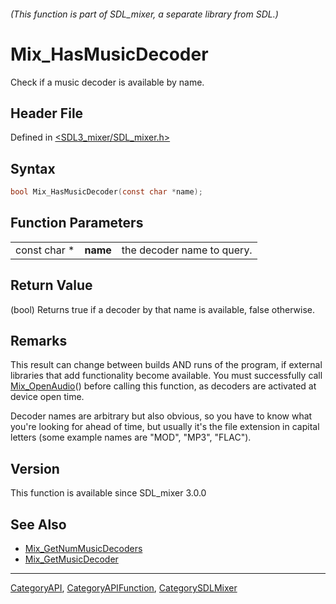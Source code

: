 ###### (This function is part of SDL_mixer, a separate library from SDL.)
# Mix_HasMusicDecoder

Check if a music decoder is available by name.

## Header File

Defined in [<SDL3_mixer/SDL_mixer.h>](https://github.com/libsdl-org/SDL_mixer/blob/main/include/SDL3_mixer/SDL_mixer.h)

## Syntax

```c
bool Mix_HasMusicDecoder(const char *name);
```

## Function Parameters

|              |          |                            |
| ------------ | -------- | -------------------------- |
| const char * | **name** | the decoder name to query. |

## Return Value

(bool) Returns true if a decoder by that name is available, false
otherwise.

## Remarks

This result can change between builds AND runs of the program, if external
libraries that add functionality become available. You must successfully
call [Mix_OpenAudio](Mix_OpenAudio)() before calling this function, as
decoders are activated at device open time.

Decoder names are arbitrary but also obvious, so you have to know what
you're looking for ahead of time, but usually it's the file extension in
capital letters (some example names are "MOD", "MP3", "FLAC").

## Version

This function is available since SDL_mixer 3.0.0

## See Also

- [Mix_GetNumMusicDecoders](Mix_GetNumMusicDecoders)
- [Mix_GetMusicDecoder](Mix_GetMusicDecoder)

----
[CategoryAPI](CategoryAPI), [CategoryAPIFunction](CategoryAPIFunction), [CategorySDLMixer](CategorySDLMixer)

